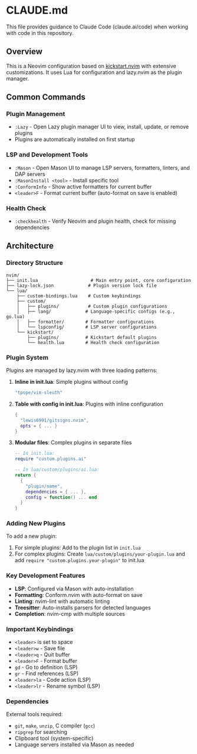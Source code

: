 # CLAUDE.md

This file provides guidance to Claude Code (claude.ai/code) when working with code in this repository.

## Overview

This is a Neovim configuration based on [kickstart.nvim](https://github.com/nvim-lua/kickstart.nvim) with extensive customizations. It uses Lua for configuration and lazy.nvim as the plugin manager.

## Common Commands

### Plugin Management
- `:Lazy` - Open Lazy plugin manager UI to view, install, update, or remove plugins
- Plugins are automatically installed on first startup

### LSP and Development Tools
- `:Mason` - Open Mason UI to manage LSP servers, formatters, linters, and DAP servers
- `:MasonInstall <tool>` - Install specific tool
- `:ConformInfo` - Show active formatters for current buffer
- `<leader>F` - Format current buffer (auto-format on save is enabled)

### Health Check
- `:checkhealth` - Verify Neovim and plugin health, check for missing dependencies

## Architecture

### Directory Structure
```
nvim/
├── init.lua                    # Main entry point, core configuration
├── lazy-lock.json             # Plugin version lock file
└── lua/
    ├── custom-bindings.lua    # Custom keybindings
    ├── custom/
    │   ├── plugins/           # Custom plugin configurations
    │   ├── lang/             # Language-specific configs (e.g., go.lua)
    │   ├── formatter/        # Formatter configurations
    │   └── lspconfig/        # LSP server configurations
    └── kickstart/
        ├── plugins/          # Kickstart default plugins
        └── health.lua        # Health check configuration
```

### Plugin System

Plugins are managed by lazy.nvim with three loading patterns:

1. **Inline in init.lua**: Simple plugins without config
   ```lua
   "tpope/vim-sleuth"
   ```

2. **Table with config in init.lua**: Plugins with inline configuration
   ```lua
   {
     "lewis6991/gitsigns.nvim",
     opts = { ... }
   }
   ```

3. **Modular files**: Complex plugins in separate files
   ```lua
   -- In init.lua:
   require "custom.plugins.ai"
   
   -- In lua/custom/plugins/ai.lua:
   return {
     {
       "plugin/name",
       dependencies = { ... },
       config = function() ... end
     }
   }
   ```

### Adding New Plugins

To add a new plugin:
1. For simple plugins: Add to the plugin list in `init.lua`
2. For complex plugins: Create `lua/custom/plugins/your-plugin.lua` and add `require "custom.plugins.your-plugin"` to init.lua

### Key Development Features

- **LSP**: Configured via Mason with auto-installation
- **Formatting**: Conform.nvim with auto-format on save
- **Linting**: nvim-lint with automatic linting
- **Treesitter**: Auto-installs parsers for detected languages
- **Completion**: nvim-cmp with multiple sources

### Important Keybindings

- `<leader>` is set to space
- `<leader>w` - Save file
- `<leader>q` - Quit buffer
- `<leader>F` - Format buffer
- `gd` - Go to definition (LSP)
- `gr` - Find references (LSP)
- `<leader>la` - Code action (LSP)
- `<leader>lr` - Rename symbol (LSP)

### Dependencies

External tools required:
- `git`, `make`, `unzip`, C compiler (`gcc`)
- `ripgrep` for searching
- Clipboard tool (system-specific)
- Language servers installed via Mason as needed